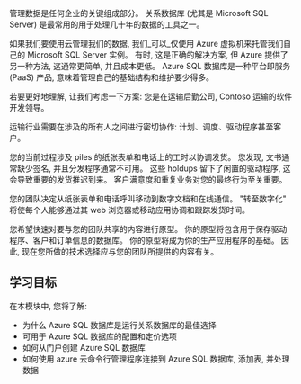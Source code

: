 管理数据是任何企业的关键组成部分。 关系数据库 (尤其是 Microsoft SQL Server) 是最常用的用于处理几十年的数据的工具之一。 

如果我们要使用云管理我们的数据, 我们_可以_仅使用 Azure 虚拟机来托管我们自己的 Microsoft SQL Server 实例。 有时, 这是正确的解决方案, 但 Azure 提供了另一种方法, 这通常更简单, 并且成本更低。 Azure SQL 数据库是一种平台即服务 (PaaS) 产品, 意味着管理自己的基础结构和维护要少得多。

若要更好地理解, 让我们考虑一下方案: 您是在运输后勤公司, Contoso 运输的软件开发领导。

运输行业需要在涉及的所有人之间进行密切协作: 计划、调度、驱动程序甚至客户。

您的当前过程涉及 piles 的纸张表单和电话上的工时以协调发货。 您发现, 文书通常缺少签名, 并且分发程序通常不可用。 这些 holdups 留下了闲置的驱动程序, 这会导致重要的发货推迟到来。 客户满意度和重复业务对您的最终行为至关重要。

您的团队决定从纸张表单和电话呼叫移动到数字文档和在线通信。 "转至数字化" 将使每个人能够通过其 web 浏览器或移动应用协调和跟踪发货时间。

您希望快速对要与您的团队共享的内容进行原型。 你的原型将包含用于保存驱动程序、客户和订单信息的数据库。 你的原型将成为你的生产应用程序的基础。 因此, 现在您所做的技术选择应与您的团队所提供的内容有关。

## <a name="learning-objectives"></a>学习目标

在本模块中, 您将了解:

- 为什么 Azure SQL 数据库是运行关系数据库的最佳选择
- 可用于 Azure SQL 数据库的配置和定价选项
- 如何从门户创建 Azure SQL 数据库
- 如何使用 azure 云命令行管理程序连接到 Azure SQL 数据库, 添加表, 并处理数据